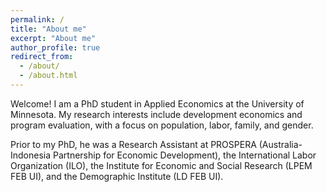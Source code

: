 ```yaml
---
permalink: /
title: "About me"
excerpt: "About me"
author_profile: true
redirect_from: 
  - /about/
  - /about.html
---
```


Welcome! I am a PhD student in Applied Economics at the University of Minnesota. My research interests include development economics and program evaluation, with a focus on population, labor, family, and gender.

Prior to my PhD, he was a Research Assistant at PROSPERA (Australia-Indonesia Partnership for Economic Development), the International Labor Organization (ILO), the Institute for Economic and Social Research (LPEM FEB UI), and the Demographic Institute (LD FEB UI).
